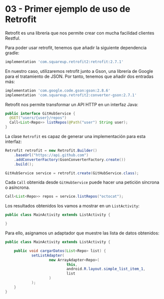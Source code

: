 
# 03 - Primer ejemplo de uso de Retrofit

Retrofit es una librería que nos permite crear con mucha facilidad clientes Restful.

Para poder usar retrofit, tenemos que añadir la siguiente dependencia gradle:

```gradle
implementation 'com.squareup.retrofit2:retrofit:2.7.1'
```

En nuestro caso, utilizaremos retrofit junto a Gson, una librería de Google para el tratamiento de JSON. Por tanto, tenemos que añadir dos entradas más:

```gradle
implementation 'com.google.code.gson:gson:2.8.6'
implementation 'com.squareup.retrofit2:converter-gson:2.7.1'
```

Retrofit nos permite transformar un API HTTP en un interfaz Java:

```java
public interface GitHubService {
  @GET("users/{user}/repos")
  Call<List<Repo>> listRepos(@Path("user") String user);
}
```

La clase `Retrofit` es capaz de generar una implementación para esta interfaz:

```java
Retrofit retrofit = new Retrofit.Builder()
    .baseUrl("https://api.github.com")
    .addConverterFactory(GsonConverterFactory.create())
    .build();

GitHubService service = retrofit.create(GitHubService.class);
```

Cada `Call` obtenida desde `GitHubService` puede hacer una petición síncrona o asíncrona.

```java
Call<List<Repo>> repos = service.listRepos("octocat");
```

Los resultados obtenidos los vamos a mostrar en un `ListActivity`:

```java
public class MainActivity extends ListActivity {

}
```

Para ello, asignamos un adaptador que muestre las lista de datos obtenidos:

```java
public class MainActivity extends ListActivity {

    public void cargarDatos(List<Repo> list) {
            setListAdapter(
                    new ArrayAdapter<Repo>(
                            this,
                            android.R.layout.simple_list_item_1,
                            list
                    )
            );
    }
}
```